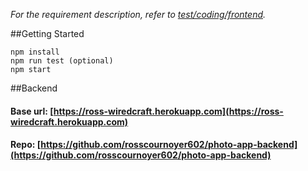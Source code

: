 *For the requirement description, refer to [test/coding/frontend](https://wiredcraft.gitbook.io/recruitment-test/coding/frontend).*

##Getting Started

	npm install
	npm run test (optional)
	npm start
	
##Backend

#### Base url:  [https://ross-wiredcraft.herokuapp.com](https://ross-wiredcraft.herokuapp.com)

#### Repo: [https://github.com/rosscournoyer602/photo-app-backend](https://github.com/rosscournoyer602/photo-app-backend)

